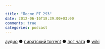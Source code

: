 ```yaml
---

title: "После РТ 293"
date: 2012-06-16T18:39:00+03:00
comments: true
categories: podcast
---
```

[аудио](http://cdn.radio-t.com/rt293post.mp3) ● [пиратский torrent](http://pirates.radio-t.com/torrents/rt293post.mp3.torrent) ● [лог чата](http://chat.radio-t.com/logs/radio-t-293.html) ● [wiki](http://wiki.radio-t.com/%D0%9F%D0%BE%D1%81%D0%BB%D0%B5_%D0%A0%D0%A2_293)<audio src="http://cdn.radio-t.com/rt293post.mp3" preload="none">
